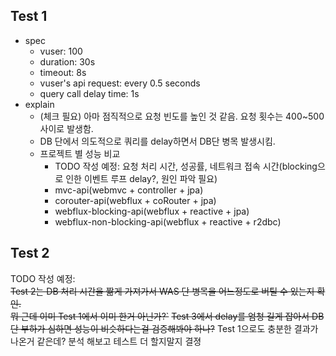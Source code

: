 ## Test 1
- spec
    - vuser: 100
    - duration: 30s
    - timeout: 8s
    - vuser's api request: every 0.5 seconds
    - query call delay time: 1s
- explain
    - (체크 필요) 아마 점직적으로 요청 빈도를 높인 것 같음. 요청 횟수는 400~500 사이로 발생함.
    - DB 단에서 의도적으로 쿼리를 delay하면서 DB단 병목 발생시킴.
    - 프로젝트 별 성능 비교 
      - TODO 작성 예정: 요청 처리 시간, 성공률, 네트워크 접속 시간(blocking으로 인한 이벤트 루프 delay?, 원인 파악 필요) 
      - mvc-api(webmvc + controller + jpa)
      - corouter-api(webflux + coRouter + jpa)
      - webflux-blocking-api(webflux + reactive + jpa)
      - webflux-non-blocking-api(webflux + reactive + r2dbc)

## Test 2

TODO 작성 예정:    
    ~~Test 2는 DB 처리 시간을 짦게 가져가서 WAS 단 병목을 어느정도로 버틸 수 있는지 확인.~~   
    ~~뭐 근데 이미 Test 1에서 이미 한거 아닌가?`~~
    ~~Test 3에서 delay를 엄청 길게 잡아서 DB 단 부하가 심하면 성능이 비슷하다는걸 검증해봐야 하나?~~
    Test 1으로도 충분한 결과가 나온거 같은데? 분석 해보고 테스트 더 할지말지 결졍
